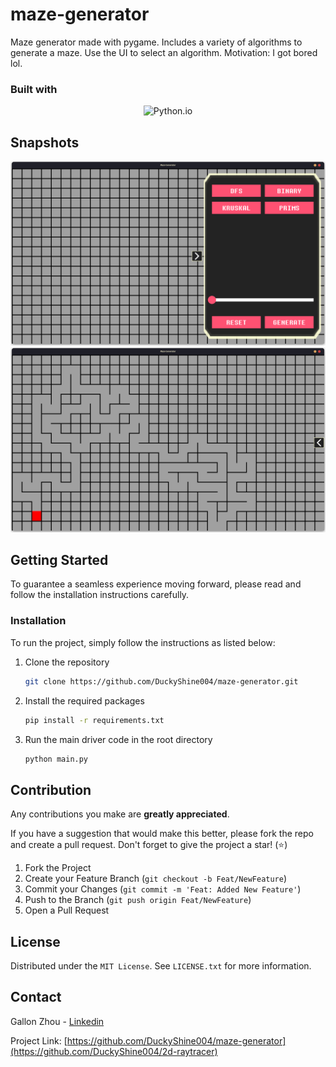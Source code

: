 # maze-generator
Maze generator made with pygame. Includes a variety of algorithms to generate a maze. Use the UI to select an algorithm. Motivation: I got bored lol.

### Built with

[Python.io]: https://img.shields.io/badge/python-3670A0?style=for-the-badge&logo=python&logoColor=ffdd54

<p align="center">
  <img src="https://img.shields.io/badge/python-3670A0?style=for-the-badge&logo=python&logoColor=ffdd54" alt="Python.io"/>
</p>

## Snapshots
<p align="center">
  <img src="https://raw.githubusercontent.com/DuckyShine004/maze-generator/main/.snapshots/ui.png" alt="ui.png"/>
  <img src="https://raw.githubusercontent.com/DuckyShine004/maze-generator/main/.snapshots/maze.png" alt="maze.png"/>
</p>

## Getting Started

To guarantee a seamless experience moving forward, please read and follow the installation instructions carefully.

### Installation

To run the project, simply follow the instructions as listed below:

1. Clone the repository
   ```sh
   git clone https://github.com/DuckyShine004/maze-generator.git
   ```
2. Install the required packages
   ```sh
   pip install -r requirements.txt
   ```
3. Run the main driver code in the root directory
   ```sh
   python main.py
   ```

## Contribution

Any contributions you make are **greatly appreciated**.

If you have a suggestion that would make this better, please fork the repo and create a pull request. Don't forget to give the project a star! (⭐)

1. Fork the Project
2. Create your Feature Branch (`git checkout -b Feat/NewFeature`)
3. Commit your Changes (`git commit -m 'Feat: Added New Feature'`)
4. Push to the Branch (`git push origin Feat/NewFeature`)
5. Open a Pull Request

## License

Distributed under the `MIT License`. See `LICENSE.txt` for more information.

## Contact

Gallon Zhou - [Linkedin](https://www.linkedin.com/in/gallon-zhou-a3739b278/)

Project Link: [https://github.com/DuckyShine004/maze-generator](https://github.com/DuckyShine004/2d-raytracer)
